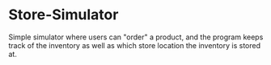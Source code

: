 # Store-Simulator

Simple simulator where users can "order" a product, and the program keeps track of the inventory as well as which store location the inventory is stored at.
